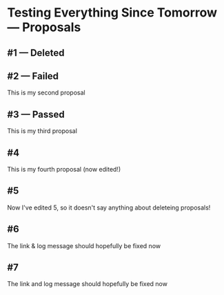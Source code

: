 # Testing Everything Since Tomorrow — Proposals

<a name='1'/> 

## #1 — Deleted

<a name='2'/> 

## #2 — Failed

This is my second proposal

<a name='3'/> 

## #3 — Passed

This is my third proposal

<a name='4'/> 

## #4

This is my fourth proposal (now edited!)

<a name='5'/> 

## #5

Now I've edited 5, so it doesn't say anything about deleteing proposals!

<a name='6'/> 

## #6

The link & log message should hopefully be fixed now

<a name='7'/> 

## #7

The link and log message should hopefully be fixed now

